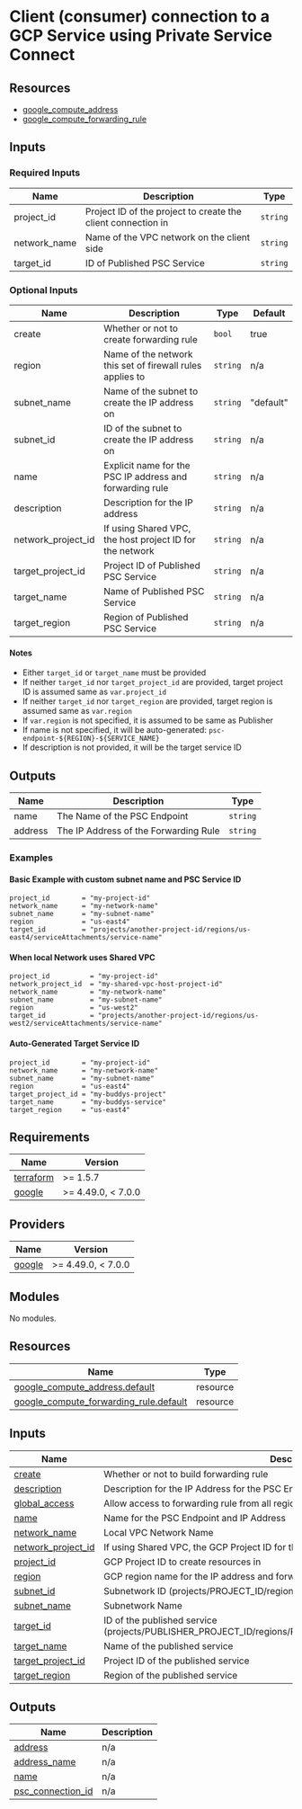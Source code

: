 # Client (consumer) connection to a GCP Service using Private Service Connect 

## Resources

- [google_compute_address](https://registry.terraform.io/providers/hashicorp/google/latest/docs/resources/compute_address)
- [google_compute_forwarding_rule](https://registry.terraform.io/providers/hashicorp/google/latest/docs/resources/compute_forwarding_rule)

## Inputs

### Required Inputs

| Name          | Description                                                  | Type     |
|---------------|--------------------------------------------------------------|----------|
| project\_id   | Project ID of the project to create the client connection in | `string` | 
| network\_name | Name of the VPC network on the client side                   | `string` |
| target\_id    | ID of Published PSC Service                                  | `string` |

### Optional Inputs

| Name                 | Description                                               | Type     | Default   |
|----------------------|-----------------------------------------------------------|----------|-----------|
| create               | Whether or not to create forwarding rule                  | `bool`   | true      |
| region               | Name of the network this set of firewall rules applies to | `string` | n/a       |
| subnet\_name         | Name of the subnet to create the IP address on            | `string` | "default" |
| subnet\_id           | ID of the subnet to create the IP address on              | `string` | n/a       |
| name                 | Explicit name for the PSC IP address and forwarding rule  | `string` | n/a       |
| description          | Description for the IP address                            | `string` | n/a       |
| network\_project\_id | If using Shared VPC, the host project ID for the network  | `string` | n/a       |
| target\_project\_id  | Project ID of Published PSC Service                       | `string` | n/a       |
| target\_name         | Name of Published PSC Service                             | `string` | n/a       |
| target\_region       | Region of Published PSC Service                           | `string` | n/a       |

#### Notes

- Either `target_id` or `target_name` must be provided
- If neither `target_id` nor `target_project_id` are provided, target project ID is assumed same as `var.project_id`
- If neither `target_id` nor `target_region` are provided, target region is assumed same as `var.region`
- If `var.region` is not specified, it is assumed to be same as Publisher
- If name is not specified, it will be auto-generated: `psc-endpoint-${REGION}-${SERVICE_NAME}`
- If description is not provided, it will be the target service ID

## Outputs

| Name    | Description                           | Type     |
|---------|---------------------------------------|----------|
| name    | The Name of the PSC Endpoint          | `string` |
| address | The IP Address of the Forwarding Rule | `string` |


### Examples

#### Basic Example with custom subnet name and PSC Service ID

```
project_id        = "my-project-id"
network_name      = "my-network-name"
subnet_name       = "my-subnet-name"
region            = "us-east4"
target_id         = "projects/another-project-id/regions/us-east4/serviceAttachments/service-name"
```

#### When local Network uses Shared VPC

```
project_id          = "my-project-id"
network_project_id  = "my-shared-vpc-host-project-id"
network_name        = "my-network-name"
subnet_name         = "my-subnet-name"
region              = "us-west2"
target_id           = "projects/another-project-id/regions/us-west2/serviceAttachments/service-name"
```

#### Auto-Generated Target Service ID

```
project_id        = "my-project-id"
network_name      = "my-network-name"
subnet_name       = "my-subnet-name"
region            = "us-east4"
target_project_id = "my-buddys-project"
target_name       = "my-buddys-service"
target_region     = "us-east4"
```

<!-- BEGIN_TF_DOCS -->
## Requirements

| Name | Version |
|------|---------|
| <a name="requirement_terraform"></a> [terraform](#requirement\_terraform) | >= 1.5.7 |
| <a name="requirement_google"></a> [google](#requirement\_google) | >= 4.49.0, < 7.0.0 |

## Providers

| Name | Version |
|------|---------|
| <a name="provider_google"></a> [google](#provider\_google) | >= 4.49.0, < 7.0.0 |

## Modules

No modules.

## Resources

| Name | Type |
|------|------|
| [google_compute_address.default](https://registry.terraform.io/providers/hashicorp/google/latest/docs/resources/compute_address) | resource |
| [google_compute_forwarding_rule.default](https://registry.terraform.io/providers/hashicorp/google/latest/docs/resources/compute_forwarding_rule) | resource |

## Inputs

| Name | Description | Type | Default | Required |
|------|-------------|------|---------|:--------:|
| <a name="input_create"></a> [create](#input\_create) | Whether or not to build forwarding rule | `bool` | `true` | no |
| <a name="input_description"></a> [description](#input\_description) | Description for the IP Address for the PSC Endpoint | `string` | `null` | no |
| <a name="input_global_access"></a> [global\_access](#input\_global\_access) | Allow access to forwarding rule from all regions | `bool` | `null` | no |
| <a name="input_name"></a> [name](#input\_name) | Name for the PSC Endpoint and IP Address | `string` | `null` | no |
| <a name="input_network_name"></a> [network\_name](#input\_network\_name) | Local VPC Network Name | `string` | `"default"` | no |
| <a name="input_network_project_id"></a> [network\_project\_id](#input\_network\_project\_id) | If using Shared VPC, the GCP Project ID for the host network | `string` | `null` | no |
| <a name="input_project_id"></a> [project\_id](#input\_project\_id) | GCP Project ID to create resources in | `string` | n/a | yes |
| <a name="input_region"></a> [region](#input\_region) | GCP region name for the IP address and forwarding rule | `string` | `null` | no |
| <a name="input_subnet_id"></a> [subnet\_id](#input\_subnet\_id) | Subnetwork ID (projects/PROJECT\_ID/regions/REGION/subnetworks/SUBNET\_NAME) | `string` | `null` | no |
| <a name="input_subnet_name"></a> [subnet\_name](#input\_subnet\_name) | Subnetwork Name | `string` | `"default"` | no |
| <a name="input_target_id"></a> [target\_id](#input\_target\_id) | ID of the published service (projects/PUBLISHER\_PROJECT\_ID/regions/REGION/serviceAttachments/SERVICE\_NAME) | `string` | `null` | no |
| <a name="input_target_name"></a> [target\_name](#input\_target\_name) | Name of the published service | `string` | `null` | no |
| <a name="input_target_project_id"></a> [target\_project\_id](#input\_target\_project\_id) | Project ID of the published service | `string` | `null` | no |
| <a name="input_target_region"></a> [target\_region](#input\_target\_region) | Region of the published service | `string` | `null` | no |

## Outputs

| Name | Description |
|------|-------------|
| <a name="output_address"></a> [address](#output\_address) | n/a |
| <a name="output_address_name"></a> [address\_name](#output\_address\_name) | n/a |
| <a name="output_name"></a> [name](#output\_name) | n/a |
| <a name="output_psc_connection_id"></a> [psc\_connection\_id](#output\_psc\_connection\_id) | n/a |
<!-- END_TF_DOCS -->